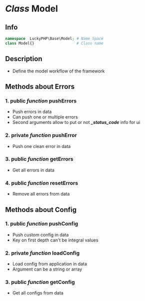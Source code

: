 # ***Class*** **Model**

## Info

```php
namespace  LuckyPHP\Base\Model; # Name Space
class Model{}                   # Class name
```

## Description
- Define the model workflow of the framework

## Methods about **Errors**

### 1. public ***function*** **pushErrors**
- Push errors in data
- Can push one or multiple errors
- Second arguments allow to put or not ***_status_code*** info for ui

### 2. private ***function*** **pushError**
- Push one clean error in data

### 3. public ***function*** **getErrors**
- Get all errors in data

### 4. public ***function*** **resetErrors**
- Remove all errors from data

## Methods about **Config**

### 1. public ***function*** **pushConfig**
- Push custom config in data
- Key on first depth can't be integral values

### 2. private ***function*** **loadConfig**
- Load config from application in data
- Argument can be a string or array

### 3. public ***function*** **getConfig**
- Get all configs from data


